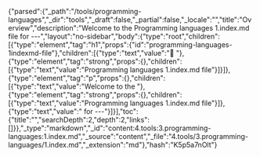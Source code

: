 {"parsed":{"_path":"/tools/programming-languages","_dir":"tools","_draft":false,"_partial":false,"_locale":"","title":"Overview","description":"Welcome to the Programming languages 1.index.md file for ---","layout":"no-sidebar","body":{"type":"root","children":[{"type":"element","tag":"h1","props":{"id":"programming-languages-1indexmd-file"},"children":[{"type":"text","value":"🧰 "},{"type":"element","tag":"strong","props":{},"children":[{"type":"text","value":"Programming languages 1.index.md file"}]}]},{"type":"element","tag":"p","props":{},"children":[{"type":"text","value":"Welcome to the "},{"type":"element","tag":"strong","props":{},"children":[{"type":"text","value":"Programming languages 1.index.md file"}]},{"type":"text","value":" for ---"}]}],"toc":{"title":"","searchDepth":2,"depth":2,"links":[]}},"_type":"markdown","_id":"content:4.tools:3.programming-languages:1.index.md","_source":"content","_file":"4.tools/3.programming-languages/1.index.md","_extension":"md"},"hash":"K5p5a7nOlt"}